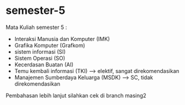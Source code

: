 # semester-5
Mata Kuliah semester 5 :
- Interaksi Manusia dan Komputer (IMK)
- Grafika Komputer (Grafkom)
- sistem informasi (SI)
- Sistem Operasi (SO)
- Kecerdasan Buatan (AI)
- Temu kembali informasi (TKI) --> elektif, sangat direkomendasikan
- Manajemen Sumberdaya Keluarga (MSDK) --> SC, tidak direkomendasikan

Pembahasan lebih lanjut silahkan cek di branch masing2


